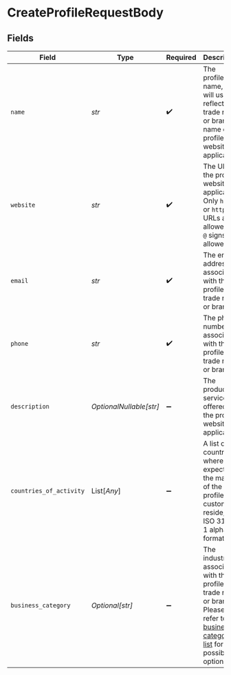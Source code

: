 # CreateProfileRequestBody


## Fields

| Field                                                                                                                                                     | Type                                                                                                                                                      | Required                                                                                                                                                  | Description                                                                                                                                               | Example                                                                                                                                                   |
| --------------------------------------------------------------------------------------------------------------------------------------------------------- | --------------------------------------------------------------------------------------------------------------------------------------------------------- | --------------------------------------------------------------------------------------------------------------------------------------------------------- | --------------------------------------------------------------------------------------------------------------------------------------------------------- | --------------------------------------------------------------------------------------------------------------------------------------------------------- |
| `name`                                                                                                                                                    | *str*                                                                                                                                                     | :heavy_check_mark:                                                                                                                                        | The profile's name, this will usually reflect the trade name or brand name of the profile's website or application.                                       | My website name                                                                                                                                           |
| `website`                                                                                                                                                 | *str*                                                                                                                                                     | :heavy_check_mark:                                                                                                                                        | The URL to the profile's website or application. Only `https` or `http` URLs are allowed. No `@` signs are allowed.                                       | https://example.com                                                                                                                                       |
| `email`                                                                                                                                                   | *str*                                                                                                                                                     | :heavy_check_mark:                                                                                                                                        | The email address associated with the profile's trade name or brand.                                                                                      | test@mollie.com                                                                                                                                           |
| `phone`                                                                                                                                                   | *str*                                                                                                                                                     | :heavy_check_mark:                                                                                                                                        | The phone number associated with the profile's trade name or brand.                                                                                       | +31208202070                                                                                                                                              |
| `description`                                                                                                                                             | *OptionalNullable[str]*                                                                                                                                   | :heavy_minus_sign:                                                                                                                                        | The products or services offered by the profile's website or application.                                                                                 | My website description                                                                                                                                    |
| `countries_of_activity`                                                                                                                                   | List[*Any*]                                                                                                                                               | :heavy_minus_sign:                                                                                                                                        | A list of countries where you expect that the majority of the profile's customers reside, in ISO 3166-1 alpha-2 format.                                   | [<br/>"NL",<br/>"GB"<br/>]                                                                                                                                |
| `business_category`                                                                                                                                       | *Optional[str]*                                                                                                                                           | :heavy_minus_sign:                                                                                                                                        | The industry associated with the profile's trade name or brand. Please refer to the [business category list](common-data-types) for all possible options. | OTHER_MERCHANDISE                                                                                                                                         |